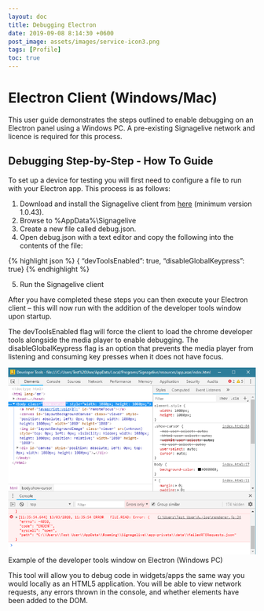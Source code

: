 ```yaml
---
layout: doc
title: Debugging Electron
date: 2019-09-08 8:14:30 +0600
post_image: assets/images/service-icon3.png
tags: [Profile]
toc: true
---
```

# Electron Client (Windows/Mac)

This user guide demonstrates the steps outlined to enable debugging on an Electron panel using a Windows PC.  A pre-existing Signagelive network and licence is required for this process.

## Debugging Step-by-Step - How To Guide

To set up a device for testing you will first need to configure a file to run with your Electron app. This process is as follows:

1. Download and install the Signagelive client from <a href="https://clients.signagelive.com/windows/Signagelive.exe">here</a> (minimum version 1.0.43).
2. Browse to %AppData%\Signagelive
3. Create a new file called debug.json.
4. Open debug.json with a text editor and copy the following into the contents of the file:

{% highlight json %}
{ “devToolsEnabled”: true, “disableGlobalKeypress”: true}
{% endhighlight %}

5. Run the Signagelive client

After you have completed these steps you can then execute your Electron client – this will now run with the addition of the developer tools window upon startup.

The devToolsEnabled flag will force the client to load the chrome developer tools alongside the media player to enable debugging.
The disableGlobalKeypress flag is an option that prevents the media player from listening and consuming key presses when it does not have focus.

<img src="/assets/images/debugging-electron/debugging-electron-1.png">
<br>
Example of the developer tools window on Electron (Windows PC)

This tool will allow you to debug code in widgets/apps the same way you would locally as an HTML5 application. You will be able to view network requests, any errors thrown in the console, and whether elements have been added to the DOM.